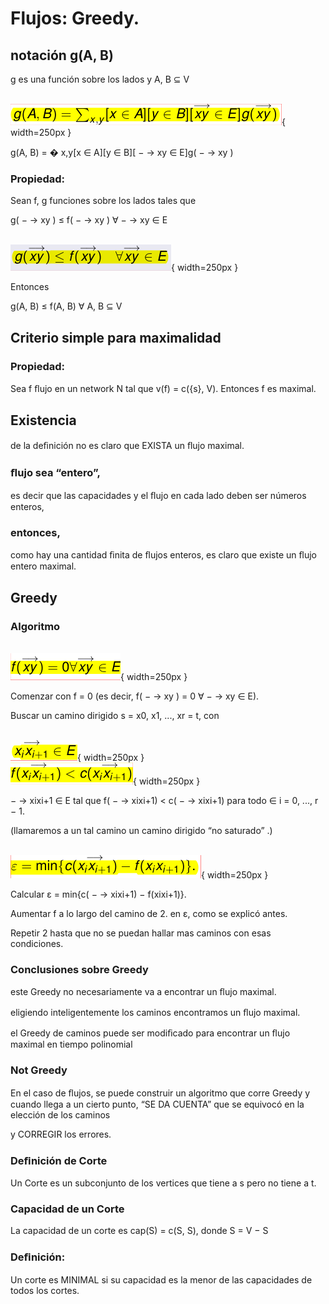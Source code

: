 # Flujos: Greedy.

## notación g(A, B)

g es una función sobre los lados y A, B  $\subseteq$  V

\
![8a](./imgs/04_Flujos2Greedy_2023_v2/8a.png){ width=250px }

g(A, B) = � x,y[x  $\in$  A][y  $\in$  B][  $-$ → xy  $\in$  E]g(  $-$ → xy )


### Propiedad:

Sean f, g funciones sobre los lados tales que

g(  $-$ → xy )  $\leq$  f(  $-$ → xy )  $\forall$   $-$ → xy  $\in$  E

\
![8b](./imgs/04_Flujos2Greedy_2023_v2/8b.png){ width=250px }

Entonces

g(A, B)  $\leq$  f(A, B)  $\forall$ A, B  $\subseteq$  V


## Criterio simple para maximalidad


### Propiedad:

Sea f ﬂujo en un network N tal que v(f) = c({s}, V). Entonces f es maximal.


## Existencia

de la deﬁnición no es claro que EXISTA un ﬂujo maximal.


### ﬂujo sea “entero”,
es decir que las capacidades y el ﬂujo en cada lado deben ser números enteros,


### entonces,
como hay una cantidad ﬁnita de ﬂujos enteros, es claro que existe un ﬂujo entero maximal.


## Greedy


### Algoritmo

\
![21a](./imgs/04_Flujos2Greedy_2023_v2/21a.png){ width=250px }

Comenzar con f = 0 (es decir, f(  $-$ → xy ) = 0 $\forall$   $-$ → xy  $\in$  E).

Buscar un camino dirigido s = x0, x1, ..., xr = t, con

\
![21b](./imgs/04_Flujos2Greedy_2023_v2/21b.png){ width=250px }
\
![21c](./imgs/04_Flujos2Greedy_2023_v2/21c.png){ width=250px }

  $-$ → xixi+1  $\in$  E tal que f(  $-$ → xixi+1) < c(  $-$ → xixi+1) para todo
 $\in$  i = 0, ..., r  $-$  1.

(llamaremos a un tal camino un camino dirigido “no saturado” .)

\
![21d](./imgs/04_Flujos2Greedy_2023_v2/21d.png){ width=250px }

Calcular ε = min{c(  $-$ → xixi+1)  $-$  f(xixi+1)}.

Aumentar f a lo largo del camino de 2. en ε, como se explicó antes.

Repetir 2 hasta que no se puedan hallar mas caminos con esas condiciones.


### Conclusiones sobre Greedy

este Greedy no necesariamente va a encontrar un ﬂujo maximal.

eligiendo inteligentemente los caminos encontramos un ﬂujo maximal.

el Greedy de caminos puede ser modiﬁcado para encontrar un ﬂujo maximal en tiempo polinomial


### Not Greedy

En el caso de ﬂujos, se puede construir un algoritmo que corre Greedy y cuando llega a un cierto punto, “SE DA CUENTA” que se equivocó en la elección de los caminos

y CORREGIR los errores.


### Deﬁnición de Corte

Un Corte es un subconjunto de los vertices que tiene a s pero no tiene a t.


### Capacidad de un Corte

La capacidad de un corte es cap(S) = c(S, S), donde S = V  $-$  S


### Deﬁnición:
Un corte es MINIMAL si su capacidad es la menor de las capacidades de todos los cortes.